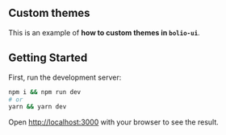## Custom themes

This is an example of **how to custom themes in `bolio-ui`**.

## Getting Started

First, run the development server:

```bash
npm i && npm run dev
# or
yarn && yarn dev
```

Open [http://localhost:3000](http://localhost:3000) with your browser to see the result.
